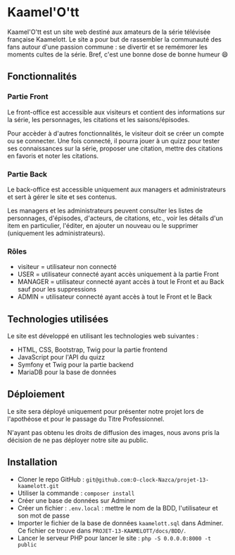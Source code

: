 # Kaamel'O'tt

Kaamel'O'tt est un site web destiné aux amateurs de la série télévisée française Kaamelott. Le site a pour but de rassembler la communauté des fans autour d'une passion commune : se divertir et se remémorer les moments cultes de la série.
Bref, c'est une bonne dose de bonne humeur 😄

## Fonctionnalités

### Partie Front

Le front-office est accessible aux visiteurs et contient des informations sur la série, les personnages, les citations et les saisons/épisodes.

Pour accèder à d'autres fonctionnalités, le visiteur doit se créer un compte ou se connecter. Une fois connecté, il pourra jouer à un quizz pour tester ses connaissances sur la série, proposer une citation, mettre des citations en favoris et noter les citations.

### Partie Back

Le back-office est accessible uniquement aux managers et administrateurs et sert à gérer le site et ses contenus.

Les managers et les administrateurs peuvent consulter les listes de personnages, d'épisodes, d'acteurs, de citations, etc., voir les détails d'un item en particulier, l'éditer, en ajouter un nouveau ou le supprimer (uniquement les administrateurs).

### Rôles

- visiteur = utilisateur non connecté
- USER = utilisateur connecté ayant accès uniquement à la partie Front
- MANAGER = utilisateur connecté ayant accès à tout le Front et au Back sauf pour les suppressions
- ADMIN = utilisateur connecté ayant accès à tout le Front et le Back

## Technologies utilisées

Le site est développé en utilisant les technologies web suivantes :

- HTML, CSS, Bootstrap, Twig pour la partie frontend
- JavaScript pour l'API du quizz
- Symfony et Twig pour la partie backend
- MariaDB pour la base de données

## Déploiement

Le site sera déployé uniquement pour présenter notre projet lors de l'apothéose et pour le passage du Titre Professionnel.

N'ayant pas obtenu les droits de diffusion des images, nous avons pris la décision de ne pas déployer notre site au public.

## Installation

- Cloner le repo GitHub : `git@github.com:O-clock-Nazca/projet-13-kaamelott.git`
- Utiliser la commande : `composer install`
- Créer une base de données sur Adminer
- Créer un fichier : `.env.local` : mettre le nom de la BDD, l'utilisateur et son mot de passe
- Importer le fichier de la base de données `kaamelott.sql` dans Adminer. Ce fichier ce trouve dans `PROJET-13-KAAMELOTT/docs/BDD/`.
- Lancer le serveur PHP pour lancer le site : `php -S 0.0.0.0:8000 -t public`
